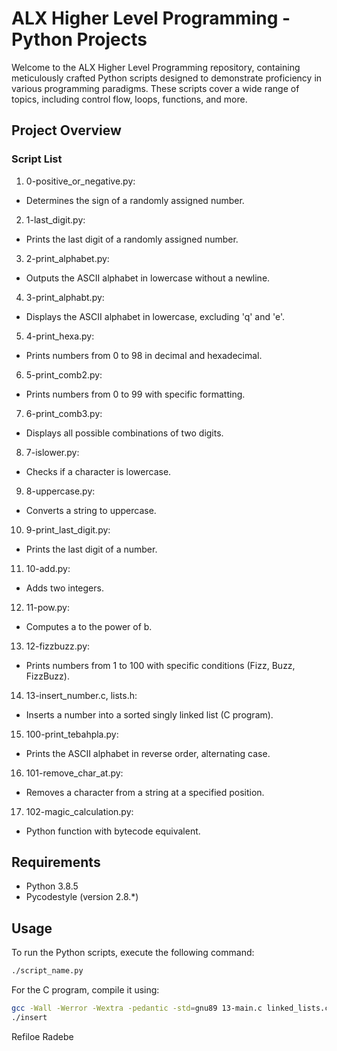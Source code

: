 # ALX Higher Level Programming - Python Projects

Welcome to the ALX Higher Level Programming repository, containing meticulously crafted Python scripts designed to demonstrate proficiency in various programming paradigms. These scripts cover a wide range of topics, including control flow, loops, functions, and more.

## Project Overview

### Script List

1. 0-positive_or_negative.py: 
- Determines the sign of a randomly assigned number.
2. 1-last_digit.py: 
- Prints the last digit of a randomly assigned number.
3. 2-print_alphabet.py: 
- Outputs the ASCII alphabet in lowercase without a newline.
4. 3-print_alphabt.py: 
- Displays the ASCII alphabet in lowercase, excluding 'q' and 'e'.
5. 4-print_hexa.py: 
- Prints numbers from 0 to 98 in decimal and hexadecimal.
6. 5-print_comb2.py: 
- Prints numbers from 0 to 99 with specific formatting.
7. 6-print_comb3.py: 
- Displays all possible combinations of two digits.
8. 7-islower.py: 
- Checks if a character is lowercase.
9. 8-uppercase.py: 
- Converts a string to uppercase.
10. 9-print_last_digit.py: 
- Prints the last digit of a number.
11. 10-add.py: 
- Adds two integers.
12. 11-pow.py: 
- Computes a to the power of b.
13. 12-fizzbuzz.py: 
- Prints numbers from 1 to 100 with specific conditions (Fizz, Buzz, FizzBuzz).
14. 13-insert_number.c, lists.h: 
- Inserts a number into a sorted singly linked list (C program).
15. 100-print_tebahpla.py: 
- Prints the ASCII alphabet in reverse order, alternating case.
16. 101-remove_char_at.py: 
- Removes a character from a string at a specified position.
17. 102-magic_calculation.py: 
- Python function with bytecode equivalent.

## Requirements

- Python 3.8.5
- Pycodestyle (version 2.8.*)

## Usage

To run the Python scripts, execute the following command:

```bash
./script_name.py
```

For the C program, compile it using:
```bash
gcc -Wall -Werror -Wextra -pedantic -std=gnu89 13-main.c linked_lists.c 13-insert_number.c -o insert
./insert
```

Refiloe Radebe

